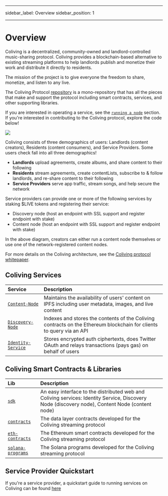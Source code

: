 - - -
sidebar_label: Overview sidebar_position: 1
- - -

# Overview

Coliving is a decentralized, community-owned and landlord-controlled music-sharing protocol. Coliving provides a blockchain-based alternative to existing streaming platforms to help landlords publish and monetize their work and distribute it directly to residents.

The mission of the project is to give everyone the freedom to share, monetize, and listen to any live.

The Coliving Protocol [repository](https://github.com/dgc-network/-protocol) is a mono-repository that has all the pieces that make and support the protocol including smart contracts, services, and other supporting libraries.

If you are interested in operating a service, see the [`running a node`](../token/running-a-node/introduction.md) section. If you're interested in contributing to the Coliving protocol, explore the code below!

![](/img/architecture.png)

Coliving consists of three demographics of users: Landlords (content creators), Residents (content consumers), and Service Providers. Some users check fall into all three demographics!

* **Landlords** upload agreements, create albums, and share content to their following
* **Residents** stream agreements, create contentLists, subscribe to & follow landlords, and re-share content to their following
* **Service Providers** serve app traffic, stream songs, and help secure the network

Service providers can provide one or more of the following services by staking $LIVE tokens and registering their service:

* Discovery node \(host an endpoint with SSL support and register endpoint with stake\)
* Content node \(host an endpoint with SSL support and register endpoint with stake\)

In the above diagram, creators can either run a content node themselves or use one of the network-registered content nodes.

For more details on the Coliving architecture, see the [Coliving protocol whitepaper](whitepaper.md).

## Coliving Services

| Service                                                                                             | Description                                                                                                        |
| :-------------------------------------------------------------------------------------------------- | :----------------------------------------------------------------------------------------------------------------- |
| [`Content-Node`](https://github.com/dgc-network/-protocol/tree/master/content-node)         | Maintains the availability of users' content on IPFS including user metadata, images, and live content            |
| [`Discovery-Node`](https://github.com/dgc-network/-protocol/tree/master/discovery-node) | Indexes and stores the contents of the Coliving contracts on the Ethereum blockchain for clients to query via an API |
| [`Identity-Service`](https://github.com/dgc-network/-protocol/tree/master/identity-service) | Stores encrypted auth ciphertexts, does Twitter OAuth and relays transactions (pays gas) on behalf of users        |

## Coliving Smart Contracts & Libraries

| Lib                                                                                               | Description                                                                                                                                          |
| :------------------------------------------------------------------------------------------------ | :--------------------------------------------------------------------------------------------------------------------------------------------------- |
| [`sdk`](https://github.com/dgc-network/-protocol/tree/master/libs)                        | An easy interface to the distributed web and Coliving services: Identity Service, Discovery Node \(discovery node\), Content Node \(content node\) |
| [`contracts`](https://github.com/dgc-network/-protocol/tree/master/contracts)             | The data layer contracts developed for the Coliving streaming protocol                                                                                 |
| [`eth-contracts`](https://github.com/dgc-network/-protocol/tree/master/eth-contracts)     | The Ethereum smart contracts developed for the Coliving streaming protocol                                                                             |
| [`solana-programs`](https://github.com/dgc-network/-protocol/tree/master/solana-programs) | The Solana programs developed for the Coliving streaming protocol                                                                                      |

## Service Provider Quickstart

If you're a service provider, a quickstart guide to running services on Coliving can be found [here](../token/running-a-node/introduction.md)
